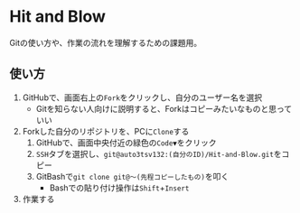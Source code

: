 ﻿# Hit and Blow

Gitの使い方や、作業の流れを理解するための課題用。  

## 使い方

1. GitHubで、画面右上の`Fork`をクリックし、自分のユーザー名を選択
    - Gitを知らない人向けに説明すると、Forkはコピーみたいなものと思っていい
1. Forkした自分のリポジトリを、PCに`Clone`する
    1. GitHubで、画面中央付近の緑色の`Code▼`をクリック
    1. `SSH`タブを選択し、`git@auto3tsv132:(自分のID)/Hit-and-Blow.git`をコピー
    1. GitBashで`git clone git@～(先程コピーしたもの)`を叩く
        - Bashでの貼り付け操作は`Shift`+`Insert`
1. 作業する

